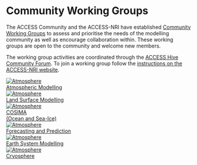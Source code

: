 # Community Working Groups

The ACCESS Community and the ACCESS-NRI have established <a href="https://www.access-nri.org.au/working-groups/" target="_blank">Community Working Groups</a> to assess and prioritise the needs of the modelling community as well as encourage collaboration within. These working groups are open to the community and welcome new members.

The working group activities are coordinated through the <a href="https://forum.access-hive.org.au/" target="_blank">ACCESS Hive Community Forum</a>.
To join a working group follow the <a href="https://www.access-nri.org.au/how-to-join-a-working-group/" target="_blank">instructions on the ACCESS-NRI website</a>.

<div class="card-container">
    <a href="https://forum.access-hive.org.au/c/atmosphere/working-group/41" class="vertical-card aspect-ratio1to1" target="_blank">
        <div class="card-image-container">
            <img class="img-contain" src="/assets/working_groups_icons/atmosphere.png" alt="Atmosphere"></img>
        </div>
        <div class="card-text-container bold">Atmospheric Modelling</div>
    </a>
    <a href="https://forum.access-hive.org.au/c/land/working-group/47" class="vertical-card aspect-ratio1to1" target="_blank">
        <div class="card-image-container">
            <img class="img-contain" src="/assets/working_groups_icons/land.png" alt="Atmosphere"></img>
        </div>
        <div class="card-text-container bold">Land Surface Modelling</div>
    </a>
    <a href="https://forum.access-hive.org.au/c/cosima/working-group/42" class="vertical-card aspect-ratio1to1" target="_blank">
        <div class="card-image-container">
            <img class="img-contain" src="/assets/working_groups_icons/cosima.png" alt="Atmosphere"></img>
        </div>
        <div class="card-text-container bold">COSIMA<br>(Ocean and Sea-Ice)</div>
    </a>
    <a href="https://forum.access-hive.org.au/c/forecasting-and-prediction/working-group/46" class="vertical-card aspect-ratio1to1" target="_blank">
        <div class="card-image-container">
            <img class="img-contain" src="/assets/working_groups_icons/forecasting.png" alt="Atmosphere"></img>
        </div>
        <div class="card-text-container bold">Forecasting and Prediction</div>
    </a>
    <a href="https://forum.access-hive.org.au/c/esm/esm-working-group/43" class="vertical-card aspect-ratio1to1" target="_blank">
        <div class="card-image-container">
            <img class="img-contain" src="/assets/working_groups_icons/earth_system_modelling.png" alt="Atmosphere"></img>
        </div>
        <div class="card-text-container bold">Earth System Modelling</div>
    </a>
    <a href="https://forum.access-hive.org.au/c/cryosphere/working-group/45" class="vertical-card aspect-ratio1to1" target="_blank">
        <div class="card-image-container">
            <img class="img-contain" src="/assets/working_groups_icons/cryosphere.png" alt="Atmosphere"></img>
        </div>
        <div class="card-text-container bold">Cryosphere</div>
    </a>
</div>

